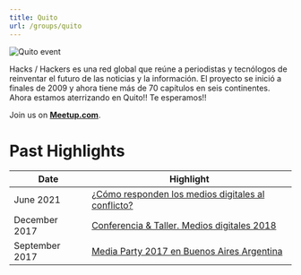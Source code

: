```yaml
---
title: Quito
url: /groups/quito
---
```


![Quito event](https://secure.meetupstatic.com/photos/event/6/6/6/b/clean_497066219.jpeg)

Hacks / Hackers es una red global que reúne a periodistas y tecnólogos de reinventar el futuro de las noticias y la información. El proyecto se inició a finales de 2009 y ahora tiene más de 70 capítulos en seis continentes. Ahora estamos aterrizando en Quito!! Te esperamos!!

Join us on **[Meetup.com](https://www.meetup.com/Hacks-Hackers-Quito/)**.

# Past Highlights

| **Date**  | **Highlight** |  
|-----------|---------------|  
| June 2021 | [¿Cómo responden los medios digitales al conflicto?](https://www.meetup.com/Hacks-Hackers-Quito/events/278984940/) |
| December 2017 | [Conferencia & Taller. Medios digitales 2018](https://www.meetup.com/Hacks-Hackers-Quito/events/245521852/) |
| September 2017 | [Media Party 2017 en Buenos Aires Argentina](https://www.meetup.com/Hacks-Hackers-Quito/events/xwtjjnywmbkc/) |   
